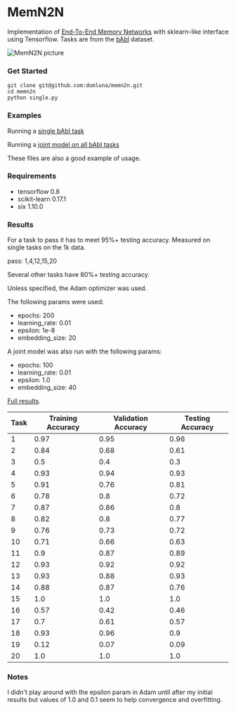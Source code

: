 # MemN2N

Implementation of [End-To-End Memory Networks](http://arxiv.org/abs/1503.08895) with sklearn-like interface using Tensorflow. Tasks are from the [bAbl](http://arxiv.org/abs/1502.05698) dataset.

![MemN2N picture](https://www.dropbox.com/s/3rdwfxt80v45uqm/Screenshot%202015-11-19%2000.57.27.png?dl=1)

### Get Started

```
git clone git@github.com:domluna/memn2n.git
cd memn2n
python single.py
```

### Examples

Running a [single bAbI task](./single.py)

Running a [joint model on all bAbI tasks](./joint.py)

These files are also a good example of usage.

### Requirements

* tensorflow 0.8
* scikit-learn 0.17.1
* six 1.10.0

### Results

For a task to pass it has to meet 95%+ testing accuracy. Measured on single tasks on the 1k data.

pass: 1,4,12,15,20

Several other tasks have 80%+ testing accuracy.

Unless specified, the Adam optimizer was used.

The following params were used:
  * epochs: 200
  * learning_rate: 0.01
  * epsilon: 1e-8
  * embedding_size: 20

A joint model was also run with the following params:
  * epochs: 100
  * learning_rate: 0.01
  * epsilon: 1.0
  * embedding_size: 40

[Full results](./results/joint_100_epochs.csv).

Task  |  Training Accuracy  |  Validation Accuracy  |  Testing Accuracy
------|---------------------|-----------------------|------------------
1     |  0.97               |  0.95                 |  0.96
2     |  0.84               |  0.68                 |  0.61
3     |  0.5                |  0.4                  |  0.3
4     |  0.93               |  0.94                 |  0.93
5     |  0.91               |  0.76                 |  0.81
6     |  0.78               |  0.8                  |  0.72
7     |  0.87               |  0.86                 |  0.8
8     |  0.82               |  0.8                  |  0.77
9     |  0.76               |  0.73                 |  0.72
10    |  0.71               |  0.66                 |  0.63
11    |  0.9                |  0.87                 |  0.89
12    |  0.93               |  0.92                 |  0.92
13    |  0.93               |  0.88                 |  0.93
14    |  0.88               |  0.87                 |  0.76
15    |  1.0                |  1.0                  |  1.0
16    |  0.57               |  0.42                 |  0.46
17    |  0.7                |  0.61                 |  0.57
18    |  0.93               |  0.96                 |  0.9
19    |  0.12               |  0.07                 |  0.09
20    |  1.0                |  1.0                  |  1.0

### Notes

I didn't play around with the epsilon param in Adam until after my initial results but values of 1.0 and 0.1 seem to help convergence and overfitting.
